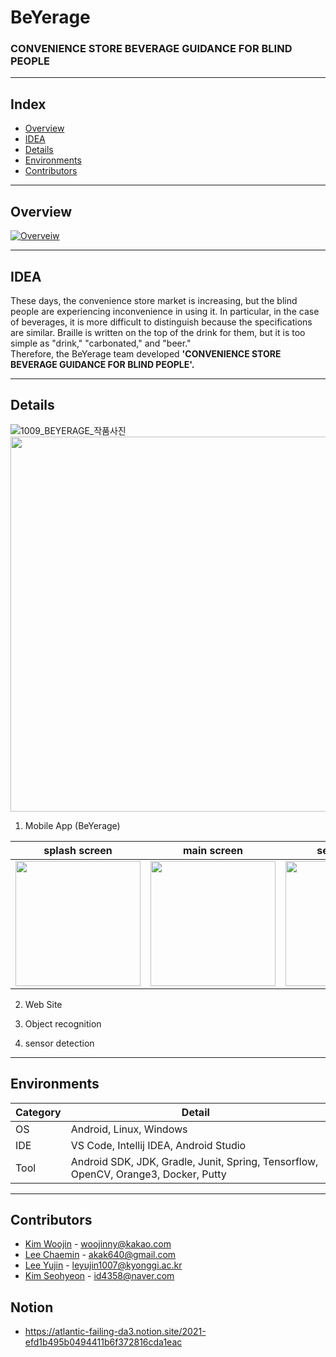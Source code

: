 # BeYerage

### CONVENIENCE STORE BEVERAGE GUIDANCE FOR BLIND PEOPLE

---

## Index

- [Overview](#Overview)
- [IDEA](#IDEA)
- [Details](#Details)
- [Environments](#Environments)
- [Contributors](#Contributors)

---

## Overview

<!-- 동영상 넣기 -->

[![Overveiw](https://img.youtube.com/vi/z-m1ZKXF8Pg/0.jpg)](https://www.youtube.com/watch?v=z-m1ZKXF8Pg)

---

## IDEA

These days, the convenience store market is increasing, but the blind people are experiencing inconvenience in using it.
In particular, in the case of beverages, it is more difficult to distinguish because the specifications are similar.
Braille is written on the top of the drink for them, but it is too simple as "drink," "carbonated," and "beer."  
Therefore, the BeYerage team developed **'CONVENIENCE STORE BEVERAGE GUIDANCE FOR BLIND PEOPLE'.**

---

## Details

![1009_BEYERAGE_작품사진](https://user-images.githubusercontent.com/70623290/140671200-79d03f47-c810-46ef-ab99-527f6fb93af7.png)
 <img src="https://user-images.githubusercontent.com/70623290/140671200-79d03f47-c810-46ef-ab99-527f6fb93af7.png" width=600>

1. Mobile App (BeYerage)

| splash screen                                                                                                               | main screen                                                                                                                 | service start                                                                                                               |
| --------------------------------------------------------------------------------------------------------------------------- | --------------------------------------------------------------------------------------------------------------------------- | --------------------------------------------------------------------------------------------------------------------------- |
| <img src="https://user-images.githubusercontent.com/59291066/139797106-0dac7bce-a265-449d-8cf2-8ff9e54d6395.jpg" width=200> | <img src="https://user-images.githubusercontent.com/59291066/139797213-a60b07eb-fd73-436f-8f3d-e91008a0f76a.jpg" width=200> | <img src="https://user-images.githubusercontent.com/59291066/139797141-6fc90f8a-7982-47b1-ad10-bc5be1c2f044.jpg" width=200> |

2. Web Site

3. Object recognition

4. sensor detection

---

## Environments

| Category | Detail                                                                              |
| -------- | ----------------------------------------------------------------------------------- |
| OS       | Android, Linux, Windows                                                             |
| IDE      | VS Code, Intellij IDEA, Android Studio                                              |
| Tool     | Android SDK, JDK, Gradle, Junit, Spring, Tensorflow, OpenCV, Orange3, Docker, Putty |

---

## Contributors

- [Kim Woojin](https://github.com/woojin1027) - <woojinny@kakao.com>
- [Lee Chaemin](https://github.com/CokeLee777) - <akak640@gmail.com>
- [Lee Yujin](https://github.com/lmyourGenie) - <leyujin1007@kyonggi.ac.kr>
- [Kim Seohyeon](https://github.com/se-ize) - <id4358@naver.com>

## Notion

- https://atlantic-failing-da3.notion.site/2021-efd1b495b0494411b6f372816cda1eac
